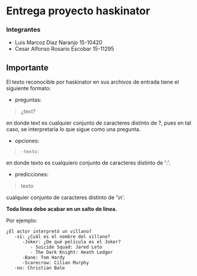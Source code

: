 # Entrega proyecto haskinator

### Integrantes

* Luis Marcoz Diaz Naranjo 15-10420
* Cesar Alfonso Rosario Escobar 15-11295

## Importante

El texto reconocible por haskinator en sus archivos de entrada tiene el siguiente formato: 

* preguntas:

>    ¿text?

en donde text es cualquier conjunto de caracteres distinto de ?, pues en tal caso, se interpretaria lo que sigue como una pregunta.

* opciones:

>     -texto: 

en donde texto es cualquiero conjunto de caracteres distinto de ':'. 

* predicciones:

>    texto

cualquier conjunto de caracteres distinto de '\n'.  
  
**Toda línea debe acabar en un salto de línea.**  
  
Por ejemplo: 

```
¿El actor interpretó un villano?
   -sí: ¿Cuál es el nombre del villano?
      -Joker: ¿De qué película es el Joker?
         - Suicide Squad: Jared Leto
         - The Dark Knight: Heath Ledger
      -Bane: Tom Hardy
      -Scarecrow: Cilian Murphy
   -no: Christian Bale
   
```
  
